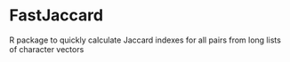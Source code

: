 # FastJaccard
R package to quickly calculate Jaccard indexes for all pairs from long lists of character vectors
